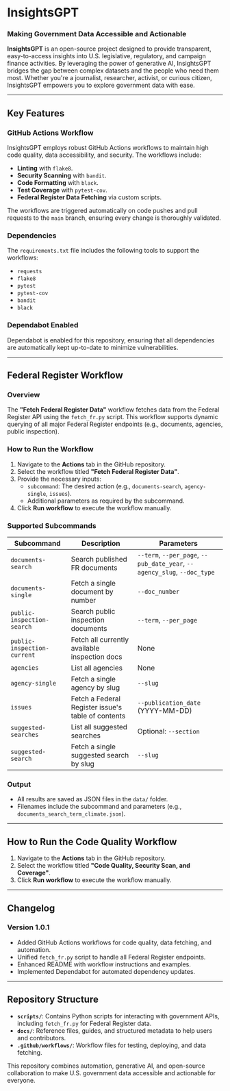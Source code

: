 # InsightsGPT

### Making Government Data Accessible and Actionable

**InsightsGPT** is an open-source project designed to provide transparent, easy-to-access insights into U.S. legislative, regulatory, and campaign finance activities. By leveraging the power of generative AI, InsightsGPT bridges the gap between complex datasets and the people who need them most. Whether you're a journalist, researcher, activist, or curious citizen, InsightsGPT empowers you to explore government data with ease.

---

## **Key Features**

### **GitHub Actions Workflow**

InsightsGPT employs robust GitHub Actions workflows to maintain high code quality, data accessibility, and security. The workflows include:
- **Linting** with `flake8`.
- **Security Scanning** with `bandit`.
- **Code Formatting** with `black`.
- **Test Coverage** with `pytest-cov`.
- **Federal Register Data Fetching** via custom scripts.

The workflows are triggered automatically on code pushes and pull requests to the `main` branch, ensuring every change is thoroughly validated.

### **Dependencies**

The `requirements.txt` file includes the following tools to support the workflows:
- `requests`
- `flake8`
- `pytest`
- `pytest-cov`
- `bandit`
- `black`

### **Dependabot Enabled**

Dependabot is enabled for this repository, ensuring that all dependencies are automatically kept up-to-date to minimize vulnerabilities.

---

## **Federal Register Workflow**

### Overview
The **"Fetch Federal Register Data"** workflow fetches data from the Federal Register API using the `fetch_fr.py` script. This workflow supports dynamic querying of all major Federal Register endpoints (e.g., documents, agencies, public inspection).

### How to Run the Workflow

1. Navigate to the **Actions** tab in the GitHub repository.
2. Select the workflow titled **"Fetch Federal Register Data"**.
3. Provide the necessary inputs:
   - `subcommand`: The desired action (e.g., `documents-search`, `agency-single`, `issues`).
   - Additional parameters as required by the subcommand.
4. Click **Run workflow** to execute the workflow manually.

### Supported Subcommands

| Subcommand                 | Description                                | Parameters                                                                 |
|----------------------------|--------------------------------------------|---------------------------------------------------------------------------|
| `documents-search`         | Search published FR documents             | `--term`, `--per_page`, `--pub_date_year`, `--agency_slug`, `--doc_type`  |
| `documents-single`         | Fetch a single document by number         | `--doc_number`                                                           |
| `public-inspection-search` | Search public inspection documents         | `--term`, `--per_page`                                                   |
| `public-inspection-current`| Fetch all currently available inspection docs | None                                                                 |
| `agencies`                 | List all agencies                         | None                                                                     |
| `agency-single`            | Fetch a single agency by slug             | `--slug`                                                                 |
| `issues`                   | Fetch a Federal Register issue's table of contents | `--publication_date` (YYYY-MM-DD)                                 |
| `suggested-searches`       | List all suggested searches               | Optional: `--section`                                                   |
| `suggested-search`         | Fetch a single suggested search by slug   | `--slug`                                                                 |

### Output

- All results are saved as JSON files in the `data/` folder.
- Filenames include the subcommand and parameters (e.g., `documents_search_term_climate.json`).

---

## **How to Run the Code Quality Workflow**

1. Navigate to the **Actions** tab in the GitHub repository.
2. Select the workflow titled **"Code Quality, Security Scan, and Coverage"**.
3. Click **Run workflow** to execute the workflow manually.

---

## **Changelog**

### Version 1.0.1
- Added GitHub Actions workflows for code quality, data fetching, and automation.
- Unified `fetch_fr.py` script to handle all Federal Register endpoints.
- Enhanced README with workflow instructions and examples.
- Implemented Dependabot for automated dependency updates.

---

## **Repository Structure**

- **`scripts/`**: Contains Python scripts for interacting with government APIs, including `fetch_fr.py` for Federal Register data.
- **`docs/`**: Reference files, guides, and structured metadata to help users and contributors.
- **`.github/workflows/`**: Workflow files for testing, deploying, and data fetching.

This repository combines automation, generative AI, and open-source collaboration to make U.S. government data accessible and actionable for everyone.
